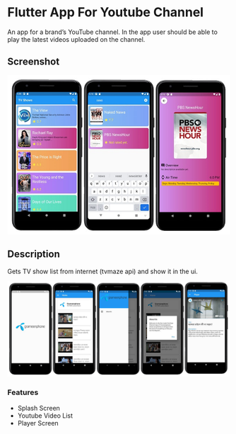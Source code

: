 # Flutter App For Youtube Channel

An app for a brand’s YouTube channel. In the app user should be able to play the latest videos uploaded on the channel.


## Screenshot

![Flutter Youtube Channel Naimur Hasan](https://raw.githubusercontent.com/naimurhasan/flutter_tvmaze_schedule/master/_screenshots/screenshot_all_screen.jpg)


## Description

Gets TV show list from internet (tvmaze api) and show it in the ui.

![Flutter TVMaze Diagram Naimur Hasan](https://raw.githubusercontent.com/naimurhasan/flutter_youtube_channel_app/master/_screenshot.jpg)

  ### Features
  - Splash Screen
  - Youtube Video List
  - Player Screen
  
